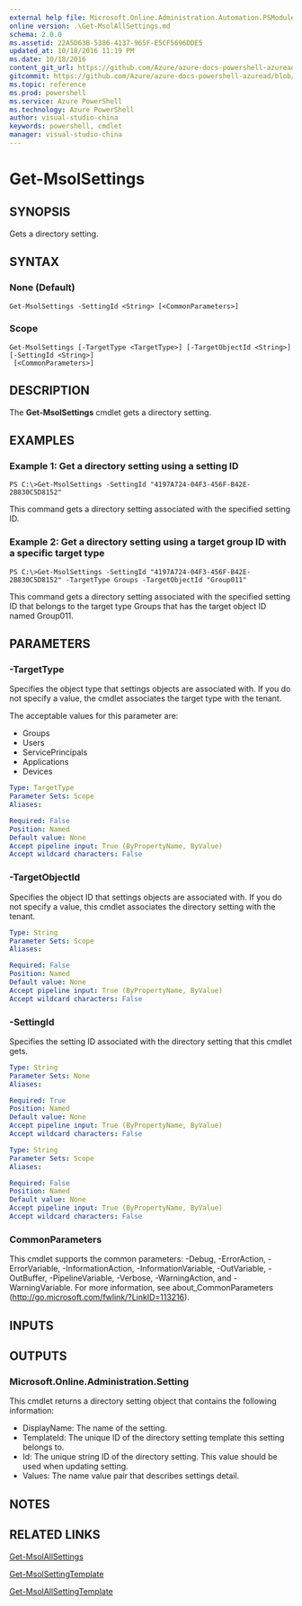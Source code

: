 ```yaml
---
external help file: Microsoft.Online.Administration.Automation.PSModule.dll-Help.xml
online version: .\Get-MsolAllSettings.md
schema: 2.0.0
ms.assetid: 22A5D63B-5386-4137-965F-E5CF5696DDE5
updated_at: 10/18/2016 11:19 PM
ms.date: 10/18/2016
content_git_url: https://github.com/Azure/azure-docs-powershell-azuread/blob/master/Azure%20AD%20Cmdlets/AzureADPreview/v1.0.0/Get-MsolSettings.md
gitcommit: https://github.com/Azure/azure-docs-powershell-azuread/blob/b9713ade33b7e737581e4e9ec64604b63e6c9d76/Azure%20AD%20Cmdlets/AzureADPreview/v1.0.0/Get-MsolSettings.md
ms.topic: reference
ms.prod: powershell
ms.service: Azure PowerShell
ms.technology: Azure PowerShell
author: visual-studio-china
keywords: powershell, cmdlet
manager: visual-studio-china
---
```


# Get-MsolSettings

## SYNOPSIS
Gets a directory setting.

## SYNTAX

### None (Default)
```
Get-MsolSettings -SettingId <String> [<CommonParameters>]
```

### Scope
```
Get-MsolSettings [-TargetType <TargetType>] [-TargetObjectId <String>] [-SettingId <String>]
 [<CommonParameters>]
```

## DESCRIPTION
The **Get-MsolSettings** cmdlet gets a directory setting.

## EXAMPLES

### Example 1: Get a directory setting using a setting ID
```
PS C:\>Get-MsolSettings -SettingId "4197A724-04F3-456F-B42E-2B830C5D8152"
```

This command gets a directory setting associated with the specified setting ID.

### Example 2: Get a directory setting using a target group ID with a specific target type
```
PS C:\>Get-MsolSettings -SettingId "4197A724-04F3-456F-B42E-2B830C5D8152" -TargetType Groups -TargetObjectId "Group011"
```

This command gets a directory setting associated with the specified setting ID that belongs to the target type Groups that has the target object ID named Group011.

## PARAMETERS

### -TargetType
Specifies the object type that settings objects are associated with.
If you do not specify a value, the cmdlet associates the target type with the tenant.

The acceptable values for this parameter are:

- Groups
- Users
- ServicePrincipals
- Applications
- Devices

```yaml
Type: TargetType
Parameter Sets: Scope
Aliases: 

Required: False
Position: Named
Default value: None
Accept pipeline input: True (ByPropertyName, ByValue)
Accept wildcard characters: False
```

### -TargetObjectId
Specifies the object ID that settings objects are associated with.
If you do not specify a value, this cmdlet associates the directory setting with the tenant.

```yaml
Type: String
Parameter Sets: Scope
Aliases: 

Required: False
Position: Named
Default value: None
Accept pipeline input: True (ByPropertyName, ByValue)
Accept wildcard characters: False
```

### -SettingId
Specifies the setting ID associated with the directory setting that this cmdlet gets.

```yaml
Type: String
Parameter Sets: None
Aliases: 

Required: True
Position: Named
Default value: None
Accept pipeline input: True (ByPropertyName, ByValue)
Accept wildcard characters: False
```

```yaml
Type: String
Parameter Sets: Scope
Aliases: 

Required: False
Position: Named
Default value: None
Accept pipeline input: True (ByPropertyName, ByValue)
Accept wildcard characters: False
```

### CommonParameters
This cmdlet supports the common parameters: -Debug, -ErrorAction, -ErrorVariable, -InformationAction, -InformationVariable, -OutVariable, -OutBuffer, -PipelineVariable, -Verbose, -WarningAction, and -WarningVariable. For more information, see about_CommonParameters (http://go.microsoft.com/fwlink/?LinkID=113216).

## INPUTS

## OUTPUTS

### Microsoft.Online.Administration.Setting
This cmdlet returns a directory setting object that contains the following information: 

- DisplayName: The name of the setting. 
- TemplateId: The unique ID of the directory setting template this setting belongs to. 
- Id: The unique string ID of the directory setting.
This value should be used when updating setting. 
- Values: The name value pair that describes settings detail.

## NOTES

## RELATED LINKS

[Get-MsolAllSettings](.\Get-MsolAllSettings.md)

[Get-MsolSettingTemplate](.\Get-MsolSettingTemplate.md)

[Get-MsolAllSettingTemplate](.\Get-MsolAllSettingTemplate.md)


